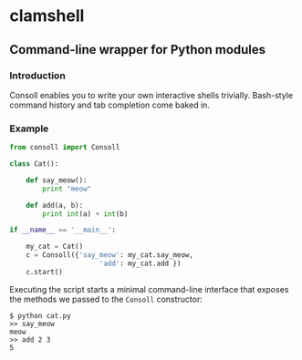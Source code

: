 clamshell
=======

Command-line wrapper for Python modules
---------------------------------------

### Introduction

Consoll enables you to write your own interactive shells trivially. Bash-style command history and tab completion come baked in.

### Example


```python
from consoll import Consoll

class Cat():

    def say_meow():
        print "meow"

    def add(a, b):
        print int(a) + int(b)

if __name__ == '__main__':

    my_cat = Cat()
    c = Consoll({'say_meow': my_cat.say_meow,
                      'add': my_cat.add })
    c.start()
```

Executing the script starts a minimal command-line interface that exposes the methods we passed to the `Consoll` constructor:

    $ python cat.py
    >> say_meow
    meow
    >> add 2 3
    5
